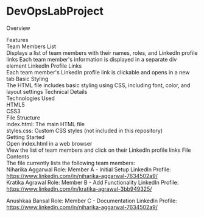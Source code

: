 # DevOpsLabProject
Overview<br/>


Features<br/>
Team Members List<br/>
Displays a list of team members with their names, roles, and LinkedIn profile links
Each team member's information is displayed in a separate div element
LinkedIn Profile Links<br/>
Each team member's LinkedIn profile link is clickable and opens in a new tab
Basic Styling<br/>
The HTML file includes basic styling using CSS, including font, color, and layout settings
Technical Details<br/>
Technologies Used<br/>
HTML5<br/>
CSS3<br/>
File Structure<br/>
index.html: The main HTML file<br/>
styles.css: Custom CSS styles (not included in this repository)
<br/>Getting Started<br/>
Open index.html in a web browser
<br/>View the list of team members and click on their LinkedIn profile links
File Contents
<br/>
The file currently lists the following team members:
<br/>
Niharika Aggarwal
Role: Member A - Initial Setup
LinkedIn Profile: https://www.linkedin.com/in/niharika-aggarwal-7634502a9/
<br/>
Kratika Agrawal
Role: Member B - Add Functionality
LinkedIn Profile: https://www.linkedin.com/in/kratika-agrawal-3bb949325/
<br/>

Anushkaa Bansal
Role: Member C - Documentation
LinkedIn Profile: https://www.linkedin.com/in/niharika-aggarwal-7634502a9/ 
